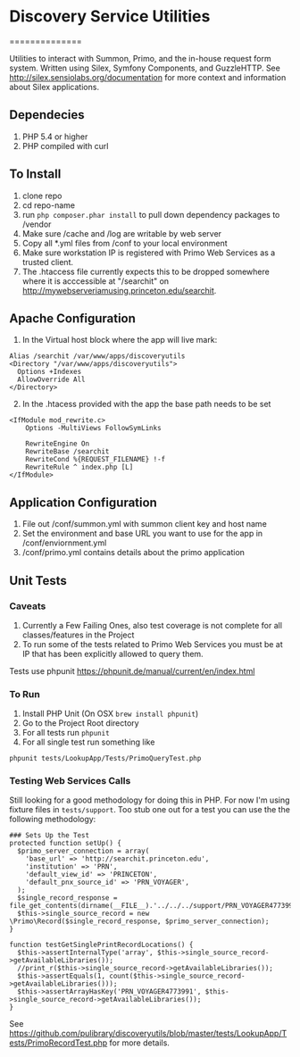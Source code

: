 # Discovery Service Utilities
==============

Utilities to interact with Summon, Primo, and the in-house request form system. Written using Silex, Symfony Components, and GuzzleHTTP. See http://silex.sensiolabs.org/documentation for more context and information about Silex applications. 

## Dependecies
1. PHP 5.4 or higher
2. PHP compiled with curl

## To Install

1. clone repo
2. cd repo-name
3. run ```php composer.phar install``` to pull down dependency packages to /vendor
4. Make sure /cache and /log are writable by web server
5. Copy all *.yml files from /conf to your local environment
6. Make sure workstation IP is registered with Primo Web Services as a trusted client. 
7. The .htaccess file currently expects this to be dropped somewhere where it is acccessible at "/searchit" on http://mywebserveriamusing.princeton.edu/searchit.

## Apache Configuration

1. In the Virtual host block where the app will live mark:
```
Alias /searchit /var/www/apps/discoveryutils
<Directory "/var/www/apps/discoveryutils">
  Options +Indexes
  AllowOverride All
</Directory>
```    
2. In the .htacess provided with the app the base path needs to be set
```
<IfModule mod_rewrite.c>
    Options -MultiViews FollowSymLinks

    RewriteEngine On
    RewriteBase /searchit
    RewriteCond %{REQUEST_FILENAME} !-f
    RewriteRule ^ index.php [L]
</IfModule>
```

## Application Configuration

1. File out /conf/summon.yml with summon client key and host name 
2. Set the environment and base URL you want to use for the app in /conf/enviornment.yml
3. /conf/primo.yml contains details about the primo application

## Unit Tests 

### Caveats
1. Currently a Few Failing Ones, also test coverage is not complete for all classes/features in the Project
2. To run some of the tests related to Primo Web Services you must be at IP that has been explicitly allowed to query them. 

Tests use phpunit https://phpunit.de/manual/current/en/index.html

### To Run 

1. Install PHP Unit (On OSX ```brew install phpunit```)
2. Go to the Project Root directory
3. For all tests run ```phpunit```
4. For all single test run something like 
```
phpunit tests/LookupApp/Tests/PrimoQueryTest.php
```

### Testing Web Services Calls
Still looking for a good methodology for doing this in PHP. For now I'm using fixture files in ```tests/support```. Too stub one out for a test you can use the the following methodology:

```
### Sets Up the Test
protected function setUp() {
  $primo_server_connection = array(
    'base_url' => 'http://searchit.princeton.edu',
    'institution' => 'PRN',
    'default_view_id' => 'PRINCETON',
    'default_pnx_source_id' => 'PRN_VOYAGER',
  );
  $single_record_response = file_get_contents(dirname(__FILE__).'../../../support/PRN_VOYAGER4773991.xml');
  $this->single_source_record = new \Primo\Record($single_record_response, $primo_server_connection);
}

function testGetSinglePrintRecordLocations() {
  $this->assertInternalType('array', $this->single_source_record->getAvailableLibraries());
  //print_r($this->single_source_record->getAvailableLibraries());
  $this->assertEquals(1, count($this->single_source_record->getAvailableLibraries()));
  $this->assertArrayHasKey('PRN_VOYAGER4773991', $this->single_source_record->getAvailableLibraries());
}
```

See https://github.com/pulibrary/discoveryutils/blob/master/tests/LookupApp/Tests/PrimoRecordTest.php for more details. 


